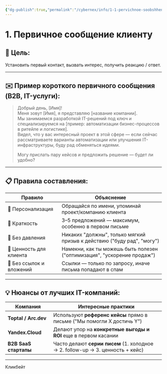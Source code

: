 ```yaml
---
{"dg-publish":true,"permalink":"/cybernex/info/1-1-pervichnoe-soobshhenie-pismo/","dgPassFrontmatter":true,"created":"2025-07-16T14:14:04.970+08:00","updated":"2025-07-16T14:18:13.175+08:00"}
---
```


# 1. Первичное сообщение клиенту

## 📌 Цель:

Установить первый контакт, вызвать интерес, получить реакцию / ответ.

---

## ✉️ **Пример короткого первичного сообщения (B2B, IT-услуги)**:

> Добрый день, [Имя]!  
> Меня зовут [Имя], я представляю [название компании].  
> Мы занимаемся разработкой IT-решений под ключ и специализируемся на [пример: автоматизации бизнес-процессов в ритейле и логистике].  
> Видел, что у вас интересный проект в этой сфере — если сейчас рассматриваете варианты автоматизации или улучшения IT-инфраструктуры, буду рад обменяться идеями.
> 
> Могу прислать пару кейсов и предложить решение — будет ли удобно?

---

## 📋 Правила составления:

|Правило|Объяснение|
|---|---|
|🔸 Персонализация|Обращайся по имени, упоминай проект/компанию клиента|
|🔸 Краткость|3–5 предложений — максимум, особенно в первом письме|
|🔸 Без давления|Никаких "должны", только мягкий призыв к действию ("буду рад", "могу")|
|🔸 Ценность для клиента|Намекни, как ты можешь быть полезен ("оптимизация", "ускорение продаж")|
|🔸 Без ссылок и вложений|Ссылки — только по запросу, иначе письма попадают в спам|

---

## 💡 Нюансы от лучших IT-компаний:

|Компания|Интересные практики|
|---|---|
|**Toptal / Arc.dev**|Используют **референс кейсы** прямо в письме ("Мы помогли X достичь Y")|
|**Yandex.Cloud**|Делают упор на **конкретные выгоды и ROI** еще в первом касании|
|**B2B SaaS стартапы**|Часто делают **серии писем** (1. холодное → 2. follow-up → 3. ценность + кейс)|


-----

Кликбейт 